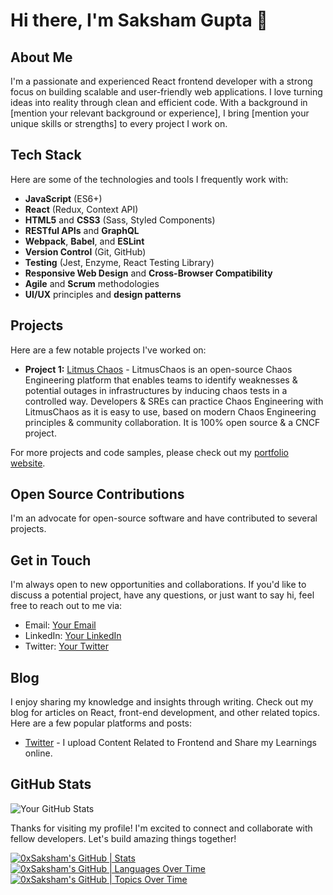 # Hi there, I'm Saksham Gupta 👋

## About Me

I'm a passionate and experienced React frontend developer with a strong focus on building scalable and user-friendly web applications. I love turning ideas into reality through clean and efficient code. With a background in [mention your relevant background or experience], I bring [mention your unique skills or strengths] to every project I work on.

## Tech Stack

Here are some of the technologies and tools I frequently work with:

- **JavaScript** (ES6+)
- **React** (Redux, Context API)
- **HTML5** and **CSS3** (Sass, Styled Components)
- **RESTful APIs** and **GraphQL**
- **Webpack**, **Babel**, and **ESLint**
- **Version Control** (Git, GitHub)
- **Testing** (Jest, Enzyme, React Testing Library)
- **Responsive Web Design** and **Cross-Browser Compatibility**
- **Agile** and **Scrum** methodologies
- **UI/UX** principles and **design patterns**

## Projects

Here are a few notable projects I've worked on:

- **Project 1:** [Litmus Chaos](https://github.com/litmuschaos/litmus-website-2) - LitmusChaos is an open-source Chaos Engineering platform that enables teams to identify weaknesses & potential outages in infrastructures by inducing chaos tests in a controlled way. Developers & SREs can practice Chaos Engineering with LitmusChaos as it is easy to use, based on modern Chaos Engineering principles & community collaboration. It is 100% open source & a CNCF project.

For more projects and code samples, please check out my [portfolio website]((https://portfolio-0xsaksham.vercel.app/)).

## Open Source Contributions

I'm an advocate for open-source software and have contributed to several projects.

## Get in Touch

I'm always open to new opportunities and collaborations. If you'd like to discuss a potential project, have any questions, or just want to say hi, feel free to reach out to me via:

- Email: [Your Email](mailto:youremail@example.com)
- LinkedIn: [Your LinkedIn](https://www.linkedin.com/in/yourprofile)
- Twitter: [Your Twitter](https://twitter.com/yourhandle)

## Blog

I enjoy sharing my knowledge and insights through writing. Check out my blog for articles on React, front-end development, and other related topics. Here are a few popular platforms and posts:

- [Twitter](https://twitter.com/0xSaksham) - I upload Content Related to Frontend and Share my Learnings online.

## GitHub Stats

![Your GitHub Stats](https://github-readme-stats.vercel.app/api?username=0xSaksham&show_icons=true)

Thanks for visiting my profile! I'm excited to connect and collaborate with fellow developers. Let's build amazing things together!


[![0xSaksham's GitHub | Stats](https://stats.quine.sh/0xSaksham/github?theme=dark)](https://quine.sh)
[![0xSaksham's GitHub | Languages Over Time](https://stats.quine.sh/0xSaksham/languages-over-time?theme=dark)](https://quine.sh)
[![0xSaksham's GitHub | Topics Over Time](https://stats.quine.sh/0xSaksham/topics-over-time?theme=dark)](https://quine.sh)
